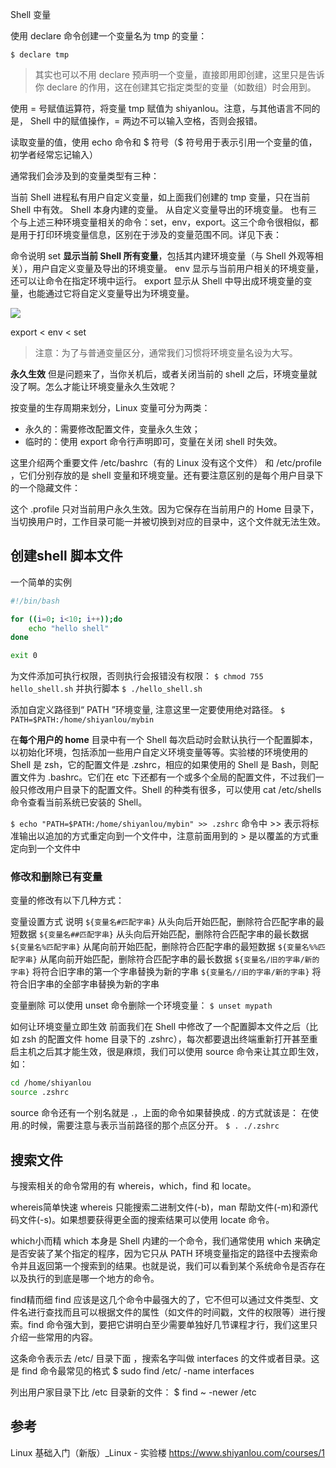 Shell 变量

使用 declare 命令创建一个变量名为 tmp 的变量：

```
$ declare tmp
```

> 其实也可以不用 declare 预声明一个变量，直接即用即创建，这里只是告诉你 declare 的作用，这在创建其它指定类型的变量（如数组）时会用到。

使用 = 号赋值运算符，将变量 tmp 赋值为 shiyanlou。注意，与其他语言不同的是， Shell 中的赋值操作，= 两边不可以输入空格，否则会报错。

读取变量的值，使用 echo 命令和 $ 符号（$ 符号用于表示引用一个变量的值，初学者经常忘记输入）

通常我们会涉及到的变量类型有三种：

当前 Shell 进程私有用户自定义变量，如上面我们创建的 tmp 变量，只在当前 Shell 中有效。
Shell 本身内建的变量。
从自定义变量导出的环境变量。
也有三个与上述三种环境变量相关的命令：set，env，export。这三个命令很相似，都是用于打印环境变量信息，区别在于涉及的变量范围不同。详见下表：

命令说明
set **显示当前 Shell 所有变量**，包括其内建环境变量（与 Shell 外观等相关），用户自定义变量及导出的环境变量。
env 显示与当前用户相关的环境变量，还可以让命令在指定环境中运行。
export 显示从 Shell 中导出成环境变量的变量，也能通过它将自定义变量导出为环境变量。

![](https://upload-images.jianshu.io/upload_images/1662509-375c259943e7a395.png?imageMogr2/auto-orient/strip%7CimageView2/2/w/1240)

export < env < set

> 注意：为了与普通变量区分，通常我们习惯将环境变量名设为大写。

**永久生效**
但是问题来了，当你关机后，或者关闭当前的 shell 之后，环境变量就没了啊。怎么才能让环境变量永久生效呢？

按变量的生存周期来划分，Linux 变量可分为两类：

* 永久的：需要修改配置文件，变量永久生效；
* 临时的：使用 export 命令行声明即可，变量在关闭 shell 时失效。

这里介绍两个重要文件 /etc/bashrc（有的 Linux 没有这个文件） 和 /etc/profile ，它们分别存放的是 shell 变量和环境变量。还有要注意区别的是每个用户目录下的一个隐藏文件：

这个 .profile 只对当前用户永久生效。因为它保存在当前用户的 Home 目录下，当切换用户时，工作目录可能一并被切换到对应的目录中，这个文件就无法生效。

## 创建shell 脚本文件

一个简单的实例

```bash
#!/bin/bash

for ((i=0; i<10; i++));do
    echo "hello shell"
done

exit 0
```

为文件添加可执行权限，否则执行会报错没有权限：
`$ chmod 755 hello_shell.sh`
并执行脚本
`$ ./hello_shell.sh`

添加自定义路径到“ PATH ”环境变量, 注意这里一定要使用绝对路径。
`$ PATH=$PATH:/home/shiyanlou/mybin`

在**每个用户的 home** 目录中有一个 Shell 每次启动时会默认执行一个配置脚本，以初始化环境，包括添加一些用户自定义环境变量等等。实验楼的环境使用的 Shell 是 zsh，它的配置文件是 .zshrc，相应的如果使用的 Shell 是 Bash，则配置文件为 .bashrc。它们在 etc 下还都有一个或多个全局的配置文件，不过我们一般只修改用户目录下的配置文件。Shell 的种类有很多，可以使用 cat /etc/shells 命令查看当前系统已安装的 Shell。

`$ echo "PATH=$PATH:/home/shiyanlou/mybin" >> .zshrc`
命令中 >> 表示将标准输出以追加的方式重定向到一个文件中，注意前面用到的 > 是以覆盖的方式重定向到一个文件中

### 修改和删除已有变量

变量的修改有以下几种方式：

变量设置方式 说明
`${变量名#匹配字串}` 从头向后开始匹配，删除符合匹配字串的最短数据
`${变量名##匹配字串}` 从头向后开始匹配，删除符合匹配字串的最长数据
`${变量名%匹配字串}` 从尾向前开始匹配，删除符合匹配字串的最短数据
`${变量名%%匹配字串}` 从尾向前开始匹配，删除符合匹配字串的最长数据
`${变量名/旧的字串/新的字串}` 将符合旧字串的第一个字串替换为新的字串
`${变量名//旧的字串/新的字串}` 将符合旧字串的全部字串替换为新的字串

变量删除
可以使用 unset 命令删除一个环境变量：
`$ unset mypath`

如何让环境变量立即生效
前面我们在 Shell 中修改了一个配置脚本文件之后（比如 zsh 的配置文件 home 目录下的 .zshrc），每次都要退出终端重新打开甚至重启主机之后其才能生效，很是麻烦，我们可以使用 source 命令来让其立即生效，如：

```sh
cd /home/shiyanlou
source .zshrc
```

source 命令还有一个别名就是 .，上面的命令如果替换成 . 的方式就该是：
在使用.的时候，需要注意与表示当前路径的那个点区分开。
`$ . ./.zshrc`

## 搜索文件

与搜索相关的命令常用的有 whereis，which，find 和 locate。

whereis简单快速
whereis 只能搜索二进制文件(-b)，man 帮助文件(-m)和源代码文件(-s)。如果想要获得更全面的搜索结果可以使用 locate 命令。

which小而精
which 本身是 Shell 内建的一个命令，我们通常使用 which 来确定是否安装了某个指定的程序，因为它只从 PATH 环境变量指定的路径中去搜索命令并且返回第一个搜索到的结果。也就是说，我们可以看到某个系统命令是否存在以及执行的到底是哪一个地方的命令。

find精而细
find 应该是这几个命令中最强大的了，它不但可以通过文件类型、文件名进行查找而且可以根据文件的属性（如文件的时间戳，文件的权限等）进行搜索。find 命令强大到，要把它讲明白至少需要单独好几节课程才行，我们这里只介绍一些常用的内容。

这条命令表示去 /etc/ 目录下面 ，搜索名字叫做 interfaces 的文件或者目录。这是 find 命令最常见的格式
$ sudo find /etc/ -name interfaces

列出用户家目录下比 /etc 目录新的文件：
$ find ~ -newer /etc

## 参考

Linux 基础入门（新版）_Linux - 实验楼
<https://www.shiyanlou.com/courses/1>
